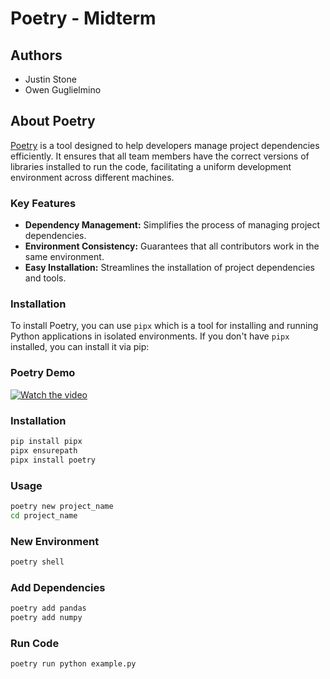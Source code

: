 # Poetry - Midterm

## Authors
- Justin Stone
- Owen Guglielmino

## About Poetry

[Poetry](https://python-poetry.org/docs/) is a tool designed to help developers manage project dependencies efficiently. It ensures that all team members have the correct versions of libraries installed to run the code, facilitating a uniform development environment across different machines. 

### Key Features
- **Dependency Management:** Simplifies the process of managing project dependencies.
- **Environment Consistency:** Guarantees that all contributors work in the same environment.
- **Easy Installation:** Streamlines the installation of project dependencies and tools.

### Installation

To install Poetry, you can use `pipx` which is a tool for installing and running Python applications in isolated environments. If you don't have `pipx` installed, you can install it via pip:

### Poetry Demo 
[![Watch the video](https://img.youtube.com/vi/3ypYZ_wsTW8/hqdefault.jpg)](https://youtu.be/3ypYZ_wsTW8?si=IsoUMy1sQHqLyscY)

### Installation

```sh
pip install pipx
pipx ensurepath
pipx install poetry
```
### Usage 

```sh
poetry new project_name
cd project_name
```

### New Environment

```sh
poetry shell
```

### Add Dependencies

```sh
poetry add pandas
poetry add numpy
```

### Run Code

```sh
poetry run python example.py
```



